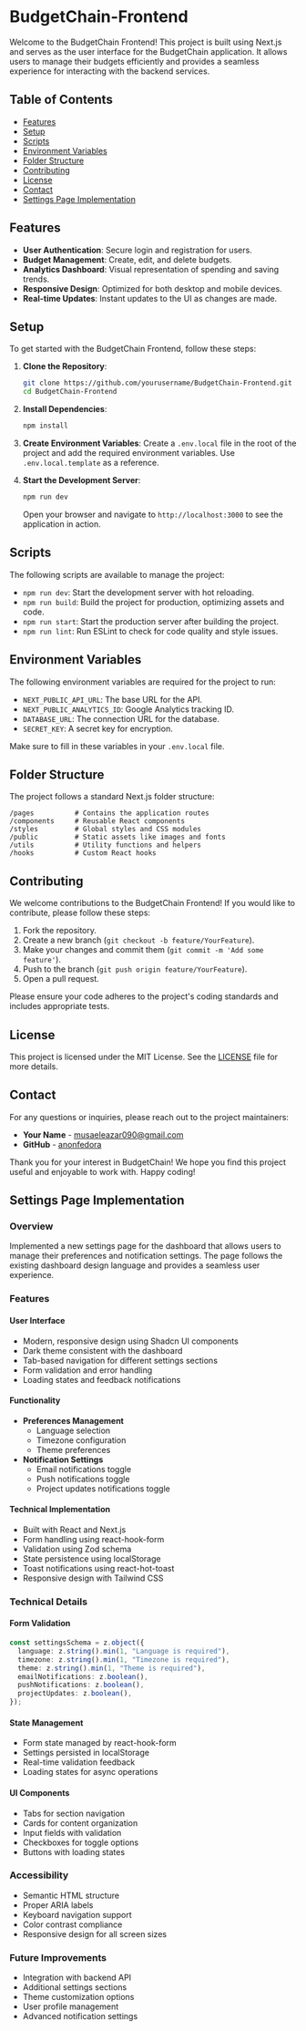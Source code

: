 # BudgetChain-Frontend

Welcome to the BudgetChain Frontend! This project is built using Next.js and serves as the user interface for the BudgetChain application. It allows users to manage their budgets efficiently and provides a seamless experience for interacting with the backend services.

## Table of Contents
- [Features](#features)
- [Setup](#setup)
- [Scripts](#scripts)
- [Environment Variables](#environment-variables)
- [Folder Structure](#folder-structure)
- [Contributing](#contributing)
- [License](#license)
- [Contact](#contact)
- [Settings Page Implementation](#settings-page-implementation)

## Features
- **User Authentication**: Secure login and registration for users.
- **Budget Management**: Create, edit, and delete budgets.
- **Analytics Dashboard**: Visual representation of spending and saving trends.
- **Responsive Design**: Optimized for both desktop and mobile devices.
- **Real-time Updates**: Instant updates to the UI as changes are made.

## Setup
To get started with the BudgetChain Frontend, follow these steps:

1. **Clone the Repository**:
   ```bash
   git clone https://github.com/yourusername/BudgetChain-Frontend.git
   cd BudgetChain-Frontend
   ```

2. **Install Dependencies**:
   ```bash
   npm install
   ```

3. **Create Environment Variables**:
   Create a `.env.local` file in the root of the project and add the required environment variables. Use `.env.local.template` as a reference.

4. **Start the Development Server**:
   ```bash
   npm run dev
   ```
   Open your browser and navigate to `http://localhost:3000` to see the application in action.

## Scripts
The following scripts are available to manage the project:

- `npm run dev`: Start the development server with hot reloading.
- `npm run build`: Build the project for production, optimizing assets and code.
- `npm run start`: Start the production server after building the project.
- `npm run lint`: Run ESLint to check for code quality and style issues.

## Environment Variables
The following environment variables are required for the project to run:

- `NEXT_PUBLIC_API_URL`: The base URL for the API.
- `NEXT_PUBLIC_ANALYTICS_ID`: Google Analytics tracking ID.
- `DATABASE_URL`: The connection URL for the database.
- `SECRET_KEY`: A secret key for encryption.

Make sure to fill in these variables in your `.env.local` file.

## Folder Structure
The project follows a standard Next.js folder structure:

```
/pages          # Contains the application routes
/components     # Reusable React components
/styles         # Global styles and CSS modules
/public         # Static assets like images and fonts
/utils          # Utility functions and helpers
/hooks          # Custom React hooks
```

## Contributing
We welcome contributions to the BudgetChain Frontend! If you would like to contribute, please follow these steps:

1. Fork the repository.
2. Create a new branch (`git checkout -b feature/YourFeature`).
3. Make your changes and commit them (`git commit -m 'Add some feature'`).
4. Push to the branch (`git push origin feature/YourFeature`).
5. Open a pull request.

Please ensure your code adheres to the project's coding standards and includes appropriate tests.

## License
This project is licensed under the MIT License. See the [LICENSE](LICENSE) file for more details.

## Contact
For any questions or inquiries, please reach out to the project maintainers:

- **Your Name** - [musaeleazar090@gmail.com](mailto:musaeleazar090@gmail.com)
- **GitHub** - [anonfedora](https://github.com/anonfedora)

Thank you for your interest in BudgetChain! We hope you find this project useful and enjoyable to work with. Happy coding!

## Settings Page Implementation

### Overview
Implemented a new settings page for the dashboard that allows users to manage their preferences and notification settings. The page follows the existing dashboard design language and provides a seamless user experience.

### Features

#### User Interface
- Modern, responsive design using Shadcn UI components
- Dark theme consistent with the dashboard
- Tab-based navigation for different settings sections
- Form validation and error handling
- Loading states and feedback notifications

#### Functionality
- **Preferences Management**
  - Language selection
  - Timezone configuration
  - Theme preferences
- **Notification Settings**
  - Email notifications toggle
  - Push notifications toggle
  - Project updates notifications toggle

#### Technical Implementation
- Built with React and Next.js
- Form handling using react-hook-form
- Validation using Zod schema
- State persistence using localStorage
- Toast notifications using react-hot-toast
- Responsive design with Tailwind CSS

### Technical Details

#### Form Validation
```typescript
const settingsSchema = z.object({
  language: z.string().min(1, "Language is required"),
  timezone: z.string().min(1, "Timezone is required"),
  theme: z.string().min(1, "Theme is required"),
  emailNotifications: z.boolean(),
  pushNotifications: z.boolean(),
  projectUpdates: z.boolean(),
});
```

#### State Management
- Form state managed by react-hook-form
- Settings persisted in localStorage
- Real-time validation feedback
- Loading states for async operations

#### UI Components
- Tabs for section navigation
- Cards for content organization
- Input fields with validation
- Checkboxes for toggle options
- Buttons with loading states

### Accessibility
- Semantic HTML structure
- Proper ARIA labels
- Keyboard navigation support
- Color contrast compliance
- Responsive design for all screen sizes

### Future Improvements
- Integration with backend API
- Additional settings sections
- Theme customization options
- User profile management
- Advanced notification settings